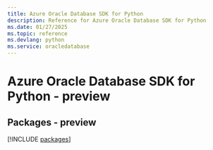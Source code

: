 ```yaml
---
title: Azure Oracle Database SDK for Python
description: Reference for Azure Oracle Database SDK for Python
ms.date: 01/27/2025
ms.topic: reference
ms.devlang: python
ms.service: oracledatabase
---
```

# Azure Oracle Database SDK for Python - preview
## Packages - preview
[!INCLUDE [packages](oracle-database-index.md)]